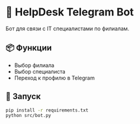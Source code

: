 # 🤖 HelpDesk Telegram Bot

Бот для связи с IT специалистами по филиалам.

## 📦 Функции
- Выбор филиала
- Выбор специалиста
- Переход к профилю в Telegram

## 🚀 Запуск

```bash
pip install -r requirements.txt
python src/bot.py
